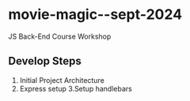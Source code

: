 # movie-magic--sept-2024
JS Back-End Course Workshop

## Develop Steps
1. Initial Project Architecture
2. Express setup
3.Setup handlebars
